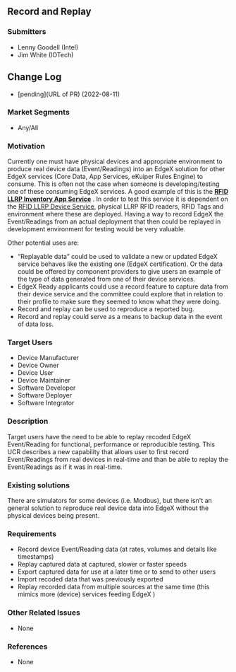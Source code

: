 ## Record and Replay
### Submitters
- Lenny Goodell (Intel)
- Jim White (IOTech)

## Change Log
- [pending](URL of PR) (2022-08-11)

### Market Segments
- Any/All

### Motivation
Currently one must have physical devices and appropriate environment to produce real device data (Event/Readings) into an EdgeX solution for other EdgeX services (Core Data, App Services, eKuiper Rules Engine) to consume. This is often not the case when someone is developing/testing one of these consuming EdgeX services. A good example of this is the **[RFID LLRP Inventory App Service](https://github.com/edgexfoundry/app-rfid-llrp-inventory)** . In order to test this service it is dependent on the [RFID LLRP Device Service](https://github.com/edgexfoundry/device-rfid-llrp-go), physical LLRP RFID readers, RFID Tags and environment where these are deployed. Having a way to record EdgeX the Event/Readings from an actual deployment that then could be replayed in development environment for testing would be very valuable. 

Other potential uses are:

- “Replayable data” could be used to validate a new or updated EdgeX service behaves like the existing one (EdgeX certification). Or the data could be offered by component providers to give users an example of the type of data generated from one of their device services.
- EdgeX Ready applicants could use a record feature to capture data from their device service and the committee could explore that in relation to their profile to make sure they seemed to know what they were doing.
- Record and replay can be used to reproduce a reported bug.
- Record and replay could serve as a means to backup data in the event of data loss.

### Target Users
- Device Manufacturer
- Device Owner
- Device User
- Device Maintainer
- Software Developer
- Software Deployer
- Software Integrator

### Description
Target users have the need to be able to replay recoded EdgeX Event/Reading for functional, performance or reproducible testing. This UCR describes a new capability that allows user to first record Event/Readings from real devices in real-time and than be able to replay the Event/Readings as if it was in real-time.

### Existing solutions
There are simulators for some devices (i.e. Modbus), but there isn't an general solution to reproduce real device data into EdgeX without the physical devices being present.

### Requirements
- Record device Event/Reading data (at rates, volumes and details like timestamps) 
- Replay captured data at captured, slower or faster speeds
- Export captured data for use at a later time or to send to other users
- Import recoded data that was previously exported
- Replay recorded data from multiple sources at the same time (this mimics more (device) services feeding EdgeX )

### Other Related Issues
- None

### References
- None
